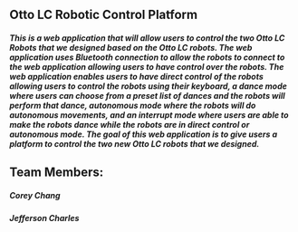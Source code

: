 ## Otto LC Robotic Control Platform

##### This is a web application that will allow users to control the two Otto LC Robots that we designed based on the Otto LC robots. The web application uses Bluetooth connection to allow the robots to connect to the web application allowing users to have control over the robots. The web application enables users to have direct control of the robots allowing users to control the robots using their keyboard, a dance mode where users can choose from a preset list of dances and the robots will perform that dance, autonomous mode where the robots will do autonomous movements, and an interrupt mode where users are able to make the robots dance while the robots are in direct control or autonomous mode. The goal of this web application is to give users a platform to control the two new Otto LC robots that we designed.

## Team Members:
##### Corey Chang
##### Jefferson Charles